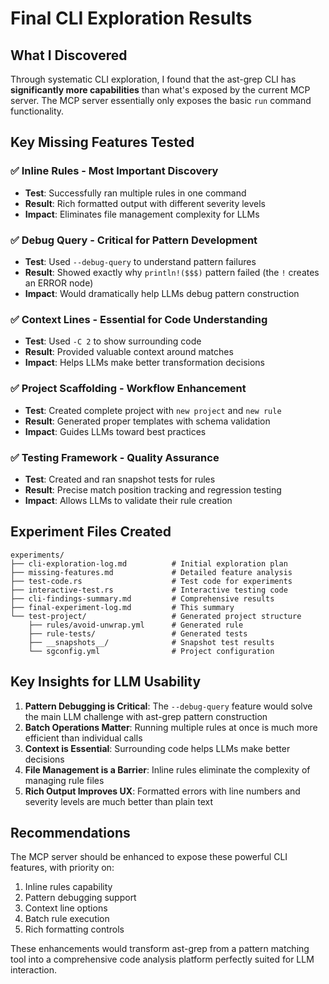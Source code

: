 # Final CLI Exploration Results

## What I Discovered

Through systematic CLI exploration, I found that the ast-grep CLI has **significantly more capabilities** than what's exposed by the current MCP server. The MCP server essentially only exposes the basic `run` command functionality.

## Key Missing Features Tested

### ✅ **Inline Rules** - Most Important Discovery
- **Test**: Successfully ran multiple rules in one command
- **Result**: Rich formatted output with different severity levels
- **Impact**: Eliminates file management complexity for LLMs

### ✅ **Debug Query** - Critical for Pattern Development  
- **Test**: Used `--debug-query` to understand pattern failures
- **Result**: Showed exactly why `println!($$$)` pattern failed (the `!` creates an ERROR node)
- **Impact**: Would dramatically help LLMs debug pattern construction

### ✅ **Context Lines** - Essential for Code Understanding
- **Test**: Used `-C 2` to show surrounding code
- **Result**: Provided valuable context around matches
- **Impact**: Helps LLMs make better transformation decisions

### ✅ **Project Scaffolding** - Workflow Enhancement
- **Test**: Created complete project with `new project` and `new rule`
- **Result**: Generated proper templates with schema validation
- **Impact**: Guides LLMs toward best practices

### ✅ **Testing Framework** - Quality Assurance
- **Test**: Created and ran snapshot tests for rules
- **Result**: Precise match position tracking and regression testing
- **Impact**: Allows LLMs to validate their rule creation

## Experiment Files Created

```
experiments/
├── cli-exploration-log.md          # Initial exploration plan
├── missing-features.md             # Detailed feature analysis
├── test-code.rs                    # Test code for experiments
├── interactive-test.rs             # Interactive testing code
├── cli-findings-summary.md         # Comprehensive results
├── final-experiment-log.md         # This summary
└── test-project/                   # Generated project structure
    ├── rules/avoid-unwrap.yml      # Generated rule
    ├── rule-tests/                 # Generated tests
    ├── __snapshots__/              # Snapshot test results
    └── sgconfig.yml                # Project configuration
```

## Key Insights for LLM Usability

1. **Pattern Debugging is Critical**: The `--debug-query` feature would solve the main LLM challenge with ast-grep pattern construction
2. **Batch Operations Matter**: Running multiple rules at once is much more efficient than individual calls
3. **Context is Essential**: Surrounding code helps LLMs make better decisions
4. **File Management is a Barrier**: Inline rules eliminate the complexity of managing rule files
5. **Rich Output Improves UX**: Formatted errors with line numbers and severity levels are much better than plain text

## Recommendations

The MCP server should be enhanced to expose these powerful CLI features, with priority on:
1. Inline rules capability
2. Pattern debugging support  
3. Context line options
4. Batch rule execution
5. Rich formatting controls

These enhancements would transform ast-grep from a pattern matching tool into a comprehensive code analysis platform perfectly suited for LLM interaction.